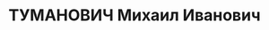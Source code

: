 ---
title: ТУМАНОВИЧ Михаил Иванович
description: "Род. в 1899, член ВКП(б) с 1919. Военинженер 2 ранга, и.о.главного инженера\
  \ УВСР-281 Уральского ВО \n  Арестован 17.06.1937. Приговор: ВК ВС СССР, 15.01.1938\
  \ – ВМН. Расстрелян 1938. \n  Реабилитирован 01.02.1968"
---